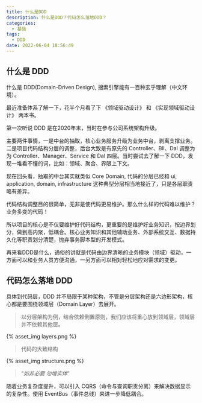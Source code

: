 ```yaml
---
title: 什么是DDD
description: 什么是DDD？代码怎么落地DDD？
categories:
  - 基础
tags:
  - DDD
date: 2022-06-04 18:56:49
---
```


## 什么是 DDD

什么是 DDD(Domain-Driven Design), 搜索引擎能有一百种玄乎理解（中文环境）。

最近准备体系了解一下，花半个月看了下 《领域驱动设计》 和 《实现领域驱动设计》 两本书。

第一次听说 DDD 是在2020年末，当时在参与公司系统架构升级。

主要两件事情，一是中台的抽取，核心业务服务升级为业务中台，剥离支撑业务。二是项目代码结构分层的调整，后台大致是有原先的 Controller、Bll、Dal 调整为为 Controller、Manager、Service 和 Dal 四层。当时尝试去了解一下 DDD，发现一堆看不懂的词，比如：领域、聚合、界限上下文。

现在回头看，抽取的中台其实就类似 Core Domain, 代码的分层已经和 ui, application, domain, infrastructure 这种典型分层相当地接近了，只是各层职责略有差异。

代码结构调整目的很简单，无非是使代码更易维护。那么什么样的代码难以维护？业务多变的代码！

所以项目的核心是不仅要维护好代码结构，更重要的是维护好业务知识，按边界划分，做到高内聚，低耦合。核心业务知识和其他辅助业务、外部系统交互、数据持久化等职责划分清楚，抛弃事务脚本型的开发模式。

再来看DDD是什么，通俗的讲就是代码由边界清晰的业务模块（领域）驱动，一方面可以和业务人员方便沟通，一另方面可以相对轻松地应对需求的变更。

## 代码怎么落地 DDD

具体到代码层，DDD 并不局限于某种架构，不管是分层架构还是六边形架构，核心都是要围绕领域层（Domain Layer）去展开。

> 以分层架构为例，结合依赖倒置原则，我们应该将重心放到领域层，领域层并不依赖其他层。

{% asset_img layers.png %}

> 代码的大致结构
> 
{% asset_img structure.png %}

> “*如非必要 勿增实体*”

随着业务复杂度提升，可以引入 CQRS（命令与查询职责分离）来解决数据显示的复杂性。使用 EventBus（事件总线）来进一步降低耦合。